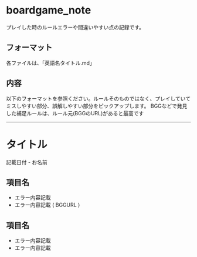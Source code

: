 # boardgame_note
プレイした時のルールエラーや間違いやすい点の記録です。

## フォーマット
各ファイルは、「英語名タイトル.md」

## 内容

以下のフォーマットを参照ください。ルールそのものではなく、プレイしていてミスしやすい部分、誤解しやすい部分をピックアップします。
BGGなどで発見した補足ルールは、ルール元(BGGのURL)があると最高です

--- 
# タイトル
記載日付 - お名前

## 項目名
* エラー内容記載
* エラー内容記載 ( BGGURL )

## 項目名
* エラー内容記載
* エラー内容記載
